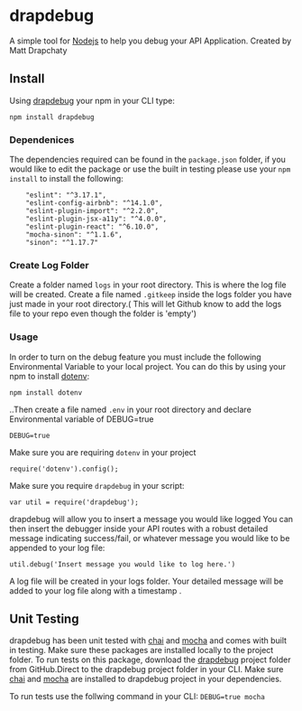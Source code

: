 # drapdebug #
A simple tool for [Nodejs](https://nodejs.org/en/) to help you debug your API Application. Created by Matt Drapchaty

## Install ##

Using [drapdebug](https://www.npmjs.com/package/drapdebug) your npm in your CLI type:

`npm install drapdebug`

### Dependenices ###

The dependencies required can be found in the `package.json` folder, if you would like to edit the package or use the built in testing please use your `npm install` to install the following: 

```"chai": "^3.5.0",
    "eslint": "^3.17.1",
    "eslint-config-airbnb": "^14.1.0",
    "eslint-plugin-import": "^2.2.0",
    "eslint-plugin-jsx-a11y": "^4.0.0",
    "eslint-plugin-react": "^6.10.0",
    "mocha-sinon": "^1.1.6",
    "sinon": "^1.17.7"
```

### Create Log Folder ###

Create a folder named `logs` in your root directory. This is where the log file will be created. Create a file named `.gitkeep` inside the logs folder you have just made in your root directory.( This will let Github know to add the logs file to your repo even though the folder is 'empty')



### Usage ###

In order to turn on the debug feature you must include the following Environmental Variable to your local project. You can do this by using your npm to install [dotenv](https://www.npmjs.com/package/dotenv):

`npm install dotenv`

..Then create a file named `.env` in your root directory and declare Environmental variable of DEBUG=true

`DEBUG=true`

Make sure you are requiring `dotenv` in your project 

`require('dotenv').config();` 

Make sure you require `drapdebug` in your script:

`var util = require('drapdebug');`

drapdebug will allow you to insert a message you would like logged 
You can then insert the debugger inside your API routes with a robust detailed message indicating success/fail, or whatever message you would like to be appended to your log file:

`util.debug('Insert message you would like to log here.')`

A log file will be created in your logs folder. Your detailed message will be added to your log file along with a timestamp .

## Unit Testing ##

drapdebug has been unit tested with [chai](https://www.npmjs.com/package/chai) and [mocha](https://www.npmjs.com/package/mocha) and comes with built in testing. Make sure these packages are installed locally to the project folder. To run tests on this package, download the [drapdebug](https://github.com/MDrapchaty/drapdebug) project folder from GitHub.Direct to the drapdebug project folder in your CLI. Make sure [chai](https://www.npmjs.com/package/chai) and [mocha](https://www.npmjs.com/package/mocha) are installed to drapdebug project in your dependencies.   

To run tests use the follwing command in your CLI:
`DEBUG=true mocha`

